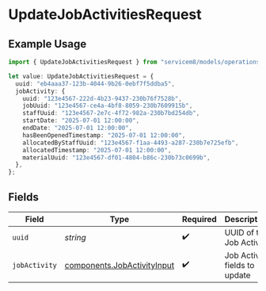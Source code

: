 # UpdateJobActivitiesRequest

## Example Usage

```typescript
import { UpdateJobActivitiesRequest } from "servicem8/models/operations";

let value: UpdateJobActivitiesRequest = {
  uuid: "eb4aaa37-123b-4044-9b26-0ebf7f5ddba5",
  jobActivity: {
    uuid: "123e4567-222d-4b23-9437-230b76f7528b",
    jobUuid: "123e4567-ce4a-4bf8-8059-230b7609915b",
    staffUuid: "123e4567-2e7c-4f72-982a-230b7bd254db",
    startDate: "2025-07-01 12:00:00",
    endDate: "2025-07-01 12:00:00",
    hasBeenOpenedTimestamp: "2025-07-01 12:00:00",
    allocatedByStaffUuid: "123e4567-f1aa-4493-a287-230b7e725efb",
    allocatedTimestamp: "2025-07-01 12:00:00",
    materialUuid: "123e4567-df01-4804-b86c-230b73c0699b",
  },
};
```

## Fields

| Field                                                                      | Type                                                                       | Required                                                                   | Description                                                                |
| -------------------------------------------------------------------------- | -------------------------------------------------------------------------- | -------------------------------------------------------------------------- | -------------------------------------------------------------------------- |
| `uuid`                                                                     | *string*                                                                   | :heavy_check_mark:                                                         | UUID of the Job Activity                                                   |
| `jobActivity`                                                              | [components.JobActivityInput](../../models/components/jobactivityinput.md) | :heavy_check_mark:                                                         | Job Activity fields to update                                              |